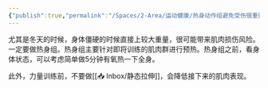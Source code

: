 ```yaml
---
{"publish":true,"permalink":"/Spaces/2-Area/运动健康/热身动作组避免受伤很重要.md","title":"热身动作组避免受伤很重要","created":"2022-12-03","modified":"2023-03-14","published":"2025-07-12T18:48:35.619+08:00","cssclasses":""}
---
```



尤其是冬天的时候，身体僵硬的时候直接上较大重量，很可能带来肌肉损伤风险。一定要做热身组。热身组主要针对即将训练的肌肉群进行预热。热身组之前，看身体状态，可以考虑简单做5分钟有氧热一下全身。

此外，力量训练前，不要做[[📥 Inbox/静态拉伸]]，会降低接下来的肌肉表现。